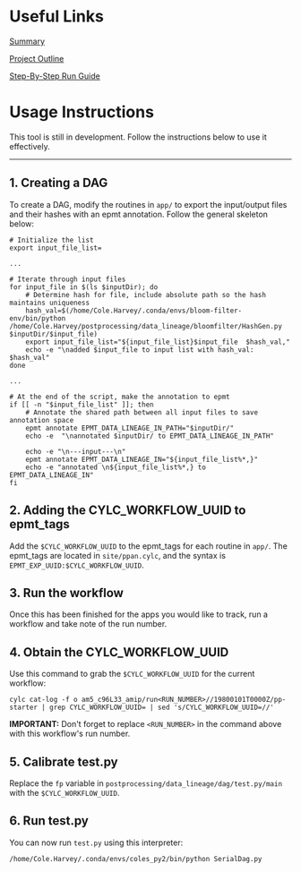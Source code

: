 # Useful Links

[Summary](https://docs.google.com/document/d/1pB1VXthywjqaz-Kr4dmDMZzZbgrmDAyYeBlIw0VOD7U/edit?usp=sharing)

[Project Outline](https://docs.google.com/document/d/1DzLZVOazFiqG-vPx0pF9hKLh4jnHssCk-xOjEBjBED4/edit?usp=sharing)

[Step-By-Step Run Guide](https://docs.google.com/document/d/1MnFjArk466TciaZ6j8PNHyljHr3cWM_tkmlzWwxj9Bo/edit?usp=sharing)

# Usage Instructions

This tool is still in development. Follow the instructions below to use it effectively.

---

## 1. Creating a DAG
To create a DAG, modify the routines in `app/` to export the input/output
files and their hashes with an epmt annotation. Follow the general skeleton below:

```shell
# Initialize the list
export input_file_list=

...

# Iterate through input files
for input_file in $(ls $inputDir); do
    # Determine hash for file, include absolute path so the hash maintains uniqueness
    hash_val=$(/home/Cole.Harvey/.conda/envs/bloom-filter-env/bin/python /home/Cole.Harvey/postprocessing/data_lineage/bloomfilter/HashGen.py $inputDir/$input_file)
    export input_file_list="${input_file_list}$input_file  $hash_val,"
    echo -e "\nadded $input_file to input list with hash_val: $hash_val"
done 

...

# At the end of the script, make the annotation to epmt
if [[ -n "$input_file_list" ]]; then
    # Annotate the shared path between all input files to save annotation space
    epmt annotate EPMT_DATA_LINEAGE_IN_PATH="$inputDir/"
    echo -e  "\nannotated $inputDir/ to EPMT_DATA_LINEAGE_IN_PATH"

    echo -e "\n---input---\n"
    epmt annotate EPMT_DATA_LINEAGE_IN="${input_file_list%*,}"
    echo -e "annotated \n${input_file_list%*,} to EPMT_DATA_LINEAGE_IN"
fi
```
## 2. Adding the CYLC_WORKFLOW_UUID to epmt_tags
Add the `$CYLC_WORKFLOW_UUID` to the epmt_tags for each routine in `app/`. 
The epmt_tags are located in `site/ppan.cylc`, and the syntax is `EPMT_EXP_UUID:$CYLC_WORKFLOW_UUID`.


## 3. Run the workflow
Once this has been finished for the apps you would like to track, run a workflow and take note of the run number.


## 4. Obtain the CYLC_WORKFLOW_UUID
Use this command to grab the `$CYLC_WORKFLOW_UUID` for the current workflow:

```shell
cylc cat-log -f o am5_c96L33_amip/run<RUN_NUMBER>//19800101T0000Z/pp-starter | grep CYLC_WORKFLOW_UUID= | sed 's/CYLC_WORKFLOW_UUID=//'
```

**IMPORTANT:** Don't forget to replace `<RUN_NUMBER>` in the command above with this workflow's run number.

## 5. Calibrate test.py
Replace the `fp` variable in `postprocessing/data_lineage/dag/test.py/main` with the `$CYLC_WORKFLOW_UUID`.

## 6. Run test.py 
You can now run `test.py` using this interpreter: 
```shell
/home/Cole.Harvey/.conda/envs/coles_py2/bin/python SerialDag.py
```
